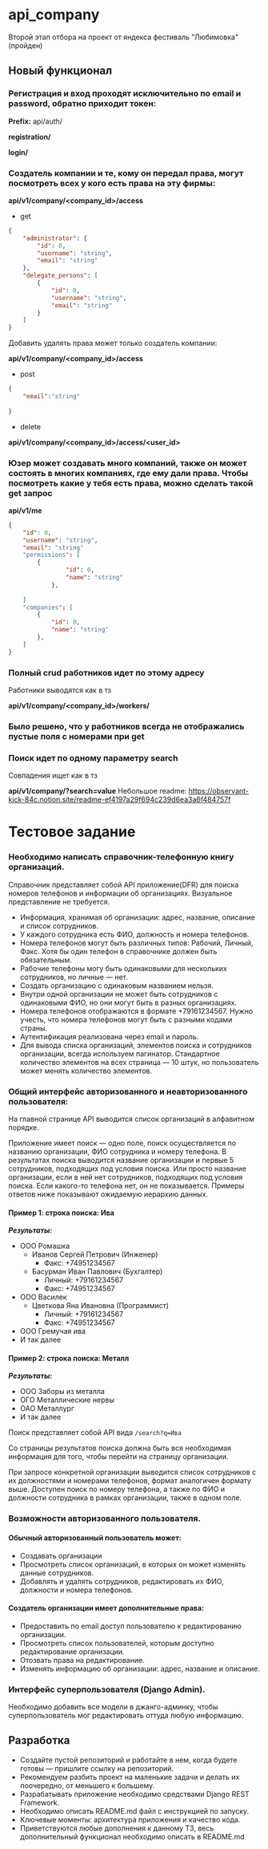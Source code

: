 # api_company

Второй этап отбора на проект от яндекса фестиваль "Любимовка" (пройден)

## Новый функционал

### Регистрация и вход проходят исключительно по email и password, обратно приходит токен:

 **Prefix:** api/auth/

 **registration/**

 **login/**

### Создатель компании и те, кому он передал права, могут посмотреть всех у кого есть права на эту фирмы: 

**api/v1/company/<company_id>/access**

 * get 


```json
{
    "administrator": {
        "id": 0,
        "username": "string",
        "email": "string"
    },
    "delegate_persons": [
        {
            "id": 0,
            "username": "string",
            "email": "string"
        }
    ]
}
```

Добавить удалять права может только создатель компании: 

 **api/v1/company/<company_id>/access**

* post

```json
{
    "email":"string" 
    
}
```

* delete

**api/v1/company/<company_id>/access/<user_id>**

### Юзер может создавать много компаний, также он может состоять в многих компаниях, где ему дали права. Чтобы посмотреть какие у тебя есть права, можно сделать такой get запрос

**api/v1/me**

```json
{
    "id": 0,
    "username": "string",
    "email": "string"
    "permissions": [
        {
                "id": 0,
                "name": "string"
            },
        
    ]
    "companies": [
        {
            "id": 0,
            "name": "string"
        },
    ]
}
```
### Полный crud работников идет по этому адресу

Работники выводятся как в тз

**api/v1/company/<company_id>/workers/**

### Было решено, что у работников всегда не отображались пустые поля с номерами при get


### Поиск идет по одному параметру search

Совпадения ищет как в тз

**api/v1/company/?search=value**
Небольшое readme:
https://observant-kick-84c.notion.site/readme-ef4197a29f694c239d6ea3a6f484757f

# Тестовое задание

### Необходимо написать справочник-телефонную книгу организаций.

Справочник представляет собой API приложение(DFR) для поиска номеров телефонов и информации об организациях. Визуальное представление не требуется.

* Информация, хранимая об организации: адрес, название, описание и список сотрудников.
* У каждого сотрудника есть ФИО, должность и номера телефонов. 
* Номера телефонов могут быть различных типов: Рабочий, Личный, Факс. Хотя бы один телефон в справочнике должен быть обязательным. 
* Рабочие телефоны могу быть одинаковыми для нескольких сотрудников, но личные — нет. 
* Создать организацию с одинаковым названием нельзя. 
* Внутри одной организации не может быть сотрудников с одинаковыми ФИО, но они могут быть в разных организациях.
* Номера телефонов отображаются в формате +79161234567. Нужно учесть, что номера телефонов могут быть с разными кодами страны.
* Аутентификация реализована через email и пароль.
* Для вывода списка организаций, элементов поиска и сотрудников организации, всегда используем пагинатор. Стандартное количество элементов на всех страница — 10 штук, но пользователь может менять количество элементов.

### Общий интерфейс авторизованного и неавторизованного пользователя:
На главной странице API выводится список организаций в алфавитном порядке. 

 Приложение имеет поиск — одно поле, поиск осуществляется по названию организации, ФИО сотрудника и номеру телефона. В результатах поиска выводится название организации и первые 5 сотрудников, подходящих под условия поиска. Или просто название организации, если в ней нет сотрудников, подходящих под условия поиска. Если какого-то телефона нет, он не показывается. Примеры ответов ниже показывают ожидаемую иерархию данных.

#### Пример 1: строка поиска: Ива
**_Результаты:_**
* ООО Ромашка
    * Иванов Сергей Петрович (Инженер)
      * Факс: +74951234567
    * Басурман Иван Павлович (Бухгалтер)
      * Личный: +79161234567 
      * Факс: +74951234567
* ООО Василек
    * Цветкова Яна Ивановна (Программист)
      * Личный: +79161234567 
      * Факс: +74951234567
* ООО Гремучая ива
* И так далее

#### Пример 2: строка поиска: Металл
**_Результаты:_**
* ООО Заборы из металла
* ОГО Металлические нервы
* ОАО Металлург
* И так далее

Поиск представляет собой API вида `/search?q=Ива`

Со страницы результатов поиска должна быть вся необходимая информация для того, чтобы перейти на страницу организации.

При запросе конкретной организации выводится список сотрудников с их должностями и номерами телефонов, формат аналогичен формату выше.
Доступен поиск по номеру телефона, а также по ФИО и должности сотрудника в рамках организации, также в одном поле.

### Возможности авторизованного пользователя.
#### Обычный авторизованный пользователь может:
* Создавать организации
* Просмотреть список организаций, в которых он может изменять данные сотрудников.
* Добавлять и удалять сотрудников, редактировать их ФИО, должности и номера телефонов.

#### Создатель организации имеет дополнительные права:
* Предоставить по email доступ пользователю к редактированию организации. 
* Просмотреть список пользователей, которым доступно редактирование организации.
* Отозвать права на редактирование.
* Изменять информацию об организации: адрес, название и описание.

### Интерфейс суперпользователя (Django Admin).
Необходимо добавить все модели в джанго-админку, чтобы суперпользователь мог редактировать оттуда любую информацию.

## Разработка
* Создайте пустой репозиторий и работайте в нем, когда будете готовы — пришлите ссылку на репозиторий.
* Рекомендуем разбить проект на маленькие задачи и делать их поочередно, от меньшего к большему.
* Разрабатывать приложение необходимо средствами Django REST Framework.
* Необходимо описать README.md файл с инструкцией по запуску.
* Ключевые моменты: архитектура приложения и качество кода.
* Приветствуются любые дополнения к данному ТЗ, весь дополнительный функционал необходимо описать в README.md


